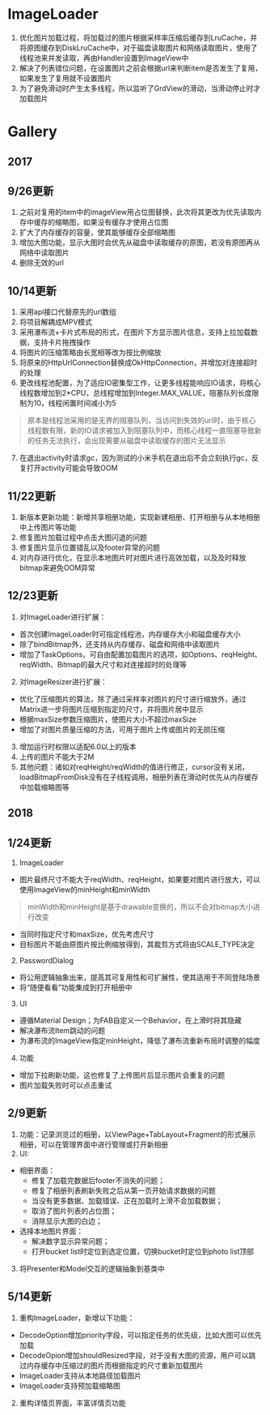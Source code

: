 # ImageLoader

1. 优化图片加载过程，将加载过的图片根据采样率压缩后缓存到LruCache，并将原图缓存到DiskLruCache中，对于磁盘读取图片和网络读取图片，使用了线程池来并发读取，再由Handler设置到ImageView中
2. 解决了列表错位问题，在设置图片之前会根据url来判断item是否发生了复用，如果发生了复用就不设置图片
3. 为了避免滑动时产生太多线程，所以监听了GrdView的滑动，当滑动停止时才加载图片

# Gallery

## 2017
## 9/26更新
1. 之前对复用的item中的imageView用占位图替换，此次将其更改为优先读取内存中缓存的缩略图，如果没有缓存才使用占位图
2. 扩大了内存缓存的容量，使其能够缓存全部缩略图
3. 增加大图功能，显示大图时会优先从磁盘中读取缓存的原图，若没有原图再从网络中读取图片
4. 删除无效的url

## 10/14更新
1. 采用api接口代替原先的url数组
2. 将项目解耦成MPV模式
3. 采用瀑布流+卡片式布局的形式，在图片下方显示图片信息，支持上拉加载数据，支持卡片拖拽操作
4. 将图片的压缩策略由长宽相等改为按比例缩放
5. 将原来的HttpUrlConnection替换成OkHttpConnection，并增加对连接超时的处理
6. 更改线程池配置，为了适应IO密集型工作，让更多线程能响应IO请求，将核心线程数增加到2*CPU，总线程增加到Integer.MAX_VALUE，阻塞队列长度限制为10，线程闲置时间减小为5
> 原本是线程池采用的是无界的阻塞队列，当访问到失效的url时，由于核心线程数有限，新的IO请求被加入到阻塞队列中，而核心线程一直阻塞导致新的任务无法执行，会出现需要从磁盘中读取缓存的图片无法显示
7. 在退出activity时请求gc，因为测试的小米手机在退出后不会立刻执行gc，反复打开activity可能会导致OOM

## 11/22更新
1. 新版本更新功能：新增共享相册功能，实现新建相册、打开相册与从本地相册中上传图片等功能
2. 修复图片加载过程中点击大图闪退的问题
3. 修复图片显示位置错乱以及footer异常的问题
4. 对内存进行优化，在显示本地图片时对图片进行高效加载，以及及时释放bitmap来避免OOM异常

## 12/23更新
1. 对ImageLoader进行扩展：
 * 首次创建ImageLoader时可指定线程池，内存缓存大小和磁盘缓存大小
 * 除了bindBitmap外，还支持从内存缓存、磁盘和网络中读取图片
 * 增加了TaskOptions，可自由配置加载图片的选项，如Options、reqHeight、reqWidth、Bitmap的最大尺寸和对连接超时的处理等
2. 对ImageResizer进行扩展：
 * 优化了压缩图片的算法，除了通过采样率对图片的尺寸进行缩放外，通过Matrix进一步将图片压缩到指定的尺寸，并将图片居中显示
 * 根据maxSize参数压缩图片，使图片大小不超过maxSize
 * 增加了对图片质量压缩的方法，可用于图片上传或图片的无损压缩
3. 增加运行时权限以适配6.0以上的版本
4. 上传的图片不能大于2M
5. 其他问题：诸如对reqHeight/reqWidth的值进行修正，cursor没有关闭，loadBitmapFromDisk没有在子线程调用，相册列表在滑动时优先从内存缓存中加载缩略图等

## 2018
## 1/24更新
1. ImageLoader
 * 图片最终尺寸不能大于reqWidth、reqHeight，如果要对图片进行放大，可以使用ImageView的minHeight和minWidth
 > minWidth和minHeight是基于drawable变换的，所以不会对bitmap大小进行改变
 * 当同时指定尺寸和maxSize，优先考虑尺寸
 * 目标图片不能由原图片按比例缩放得到，其裁剪方式将由SCALE_TYPE决定
2. PasswordDialog
 * 将公用逻辑抽象出来，提高其可复用性和可扩展性，使其适用于不同登陆场景
 * 将“随便看看”功能集成到打开相册中
3. UI
 * 遵循Material Design；为FAB自定义一个Behavior，在上滑时将其隐藏
 * 解决瀑布流Item跳动的问题
 * 为瀑布流的ImageView指定minHeight，降低了瀑布流重新布局时调整的幅度
4. 功能
 * 增加下拉刷新功能，这也修复了上传图片后显示图片会重复的问题
 * 图片加载失败时可以点击重试

## 2/9更新
1. 功能：记录浏览过的相册，以ViewPage+TabLayout+Fragment的形式展示相册，可以在管理界面中进行管理或打开新相册
2. UI:
 * 相册界面：
   * 修复了加载完数据后footer不消失的问题；
   * 修复了相册列表刷新失败之后从第一页开始请求数据的问题
   * 当没有更多数据、加载错误、正在加载时上滑不会加载数据；
   * 取消了图片列表的占位图；
   * 消除显示大图的白边；
 * 选择本地图片界面：
   * 解决数字显示异常问题；
   * 打开bucket list时定位到选定位置，切换bucket时定位到photo list顶部
3. 将Presenter和Model交互的逻辑抽象到基类中

## 5/14更新
1. 重构ImageLoader，新增以下功能：
 * DecodeOption增加priority字段，可以指定任务的优先级，比如大图可以优先加载
 * DecodeOpion增加shouldResized字段，对于没有大图的资源，用户可以跳过内存缓存中压缩过的图片而根据指定的尺寸重新加载图片
 * ImageLoader支持从本地路径加载图片
 * ImageLoader支持预加载缩略图
2. 重构详情页界面，丰富详情页功能

